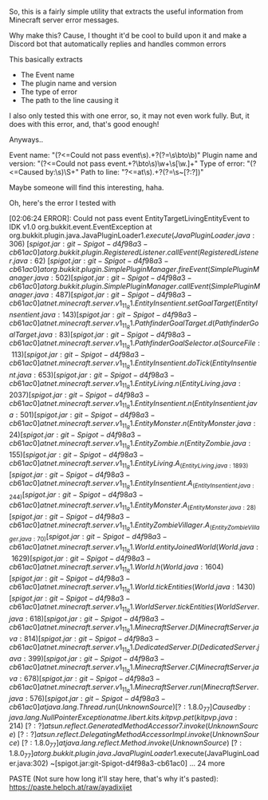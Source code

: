 So, this is a fairly simple utility that extracts the useful information from Minecraft server error messages.

Why make this? Cause, I thought it'd be cool to build upon it and make a Discord bot that automatically replies and handles common errors

This basically extracts
- The Event name
- The plugin name and version
- The type of error
- The path to the line causing it

I also only tested this with one error, so, it may not even work fully. But, it does with this error, and, that's good enough!

Anyways..

Event name: "(?<=Could not pass event\s).+?(?=\s\bto\b)"
Plugin name and version: "(?<=Could not pass event.+?\bto\s)\w+\s[\w\.]+"
Type of error: "(?<=Caused by:\s)\S+"
Path to line: "?<=at\s).+?(?=\s~\[\?:\?])"

Maybe someone will find this interesting, haha.

Oh, here's the error I tested with

[02:06:24 ERROR]: Could not pass event EntityTargetLivingEntityEvent to IDK v1.0
org.bukkit.event.EventException
        at org.bukkit.plugin.java.JavaPluginLoader$1.execute(JavaPluginLoader.java:306) ~[spigot.jar:git-Spigot-d4f98a3-cb61ac0]
        at org.bukkit.plugin.RegisteredListener.callEvent(RegisteredListener.java:62) ~[spigot.jar:git-Spigot-d4f98a3-cb61ac0]
        at org.bukkit.plugin.SimplePluginManager.fireEvent(SimplePluginManager.java:502) [spigot.jar:git-Spigot-d4f98a3-cb61ac0]
        at org.bukkit.plugin.SimplePluginManager.callEvent(SimplePluginManager.java:487) [spigot.jar:git-Spigot-d4f98a3-cb61ac0]
        at net.minecraft.server.v1_11_R1.EntityInsentient.setGoalTarget(EntityInsentient.java:143) [spigot.jar:git-Spigot-d4f98a3-cb61ac0]
        at net.minecraft.server.v1_11_R1.PathfinderGoalTarget.d(PathfinderGoalTarget.java:83) [spigot.jar:git-Spigot-d4f98a3-cb61ac0]
        at net.minecraft.server.v1_11_R1.PathfinderGoalSelector.a(SourceFile:113) [spigot.jar:git-Spigot-d4f98a3-cb61ac0]
        at net.minecraft.server.v1_11_R1.EntityInsentient.doTick(EntityInsentient.java:653) [spigot.jar:git-Spigot-d4f98a3-cb61ac0]
        at net.minecraft.server.v1_11_R1.EntityLiving.n(EntityLiving.java:2037) [spigot.jar:git-Spigot-d4f98a3-cb61ac0]
        at net.minecraft.server.v1_11_R1.EntityInsentient.n(EntityInsentient.java:501) [spigot.jar:git-Spigot-d4f98a3-cb61ac0]
        at net.minecraft.server.v1_11_R1.EntityMonster.n(EntityMonster.java:24) [spigot.jar:git-Spigot-d4f98a3-cb61ac0]
        at net.minecraft.server.v1_11_R1.EntityZombie.n(EntityZombie.java:155) [spigot.jar:git-Spigot-d4f98a3-cb61ac0]
        at net.minecraft.server.v1_11_R1.EntityLiving.A_(EntityLiving.java:1893) [spigot.jar:git-Spigot-d4f98a3-cb61ac0]
        at net.minecraft.server.v1_11_R1.EntityInsentient.A_(EntityInsentient.java:244) [spigot.jar:git-Spigot-d4f98a3-cb61ac0]
        at net.minecraft.server.v1_11_R1.EntityMonster.A_(EntityMonster.java:28) [spigot.jar:git-Spigot-d4f98a3-cb61ac0]
        at net.minecraft.server.v1_11_R1.EntityZombieVillager.A_(EntityZombieVillager.java:70) [spigot.jar:git-Spigot-d4f98a3-cb61ac0]
        at net.minecraft.server.v1_11_R1.World.entityJoinedWorld(World.java:1629) [spigot.jar:git-Spigot-d4f98a3-cb61ac0]
        at net.minecraft.server.v1_11_R1.World.h(World.java:1604) [spigot.jar:git-Spigot-d4f98a3-cb61ac0]
        at net.minecraft.server.v1_11_R1.World.tickEntities(World.java:1430) [spigot.jar:git-Spigot-d4f98a3-cb61ac0]
        at net.minecraft.server.v1_11_R1.WorldServer.tickEntities(WorldServer.java:618) [spigot.jar:git-Spigot-d4f98a3-cb61ac0]
        at net.minecraft.server.v1_11_R1.MinecraftServer.D(MinecraftServer.java:814) [spigot.jar:git-Spigot-d4f98a3-cb61ac0]
        at net.minecraft.server.v1_11_R1.DedicatedServer.D(DedicatedServer.java:399) [spigot.jar:git-Spigot-d4f98a3-cb61ac0]
        at net.minecraft.server.v1_11_R1.MinecraftServer.C(MinecraftServer.java:678) [spigot.jar:git-Spigot-d4f98a3-cb61ac0]
        at net.minecraft.server.v1_11_R1.MinecraftServer.run(MinecraftServer.java:576) [spigot.jar:git-Spigot-d4f98a3-cb61ac0]
        at java.lang.Thread.run(Unknown Source) [?:1.8.0_77]
Caused by: java.lang.NullPointerException
        at me.libert.kits.kitpvp.pet(kitpvp.java:214) ~[?:?]
        at sun.reflect.GeneratedMethodAccessor7.invoke(Unknown Source) ~[?:?]
        at sun.reflect.DelegatingMethodAccessorImpl.invoke(Unknown Source) ~[?:1.8.0_77]
        at java.lang.reflect.Method.invoke(Unknown Source) ~[?:1.8.0_77]
        at org.bukkit.plugin.java.JavaPluginLoader$1.execute(JavaPluginLoader.java:302) ~[spigot.jar:git-Spigot-d4f98a3-cb61ac0]
        ... 24 more

PASTE (Not sure how long it'll stay here, that's why it's pasted): https://paste.helpch.at/raw/ayadixijet
